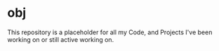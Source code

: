 # obj
This repository is a placeholder for all my Code, and Projects I've been working on or still active working on.

